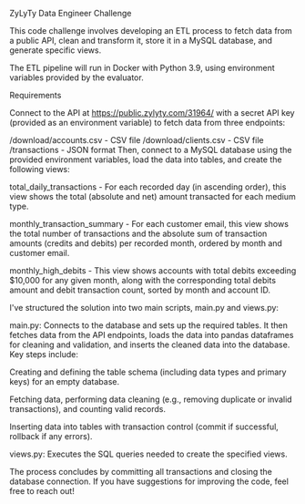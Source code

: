 ZyLyTy Data Engineer Challenge

This code challenge involves developing an ETL process to fetch data from a public API, clean and transform it, store it in a MySQL database, and generate specific views.

The ETL pipeline will run in Docker with Python 3.9, using environment variables provided by the evaluator.

Requirements

Connect to the API at https://public.zylyty.com/31964/ with a secret API key (provided as an environment variable) to fetch data from three endpoints:

/download/accounts.csv - CSV file
/download/clients.csv - CSV file
/transactions - JSON format
Then, connect to a MySQL database using the provided environment variables, load the data into tables, and create the following views:

total_daily_transactions - For each recorded day (in ascending order), this view shows the total (absolute and net) amount transacted for each medium type.

monthly_transaction_summary - For each customer email, this view shows the total number of transactions and the absolute sum of transaction amounts (credits and debits) per recorded month, ordered by month and customer email.

monthly_high_debits - This view shows accounts with total debits exceeding $10,000 for any given month, along with the corresponding total debits amount and debit transaction count, sorted by month and account ID.

I've structured the solution into two main scripts, main.py and views.py:

main.py: Connects to the database and sets up the required tables. It then fetches data from the API endpoints, loads the data into pandas dataframes for cleaning and validation, and inserts the cleaned data into the database. Key steps include:

Creating and defining the table schema (including data types and primary keys) for an empty database.

Fetching data, performing data cleaning (e.g., removing duplicate or invalid transactions), and counting valid records.

Inserting data into tables with transaction control (commit if successful, rollback if any errors).

views.py: Executes the SQL queries needed to create the specified views.

The process concludes by committing all transactions and closing the database connection. If you have suggestions for improving the code, feel free to reach out!
